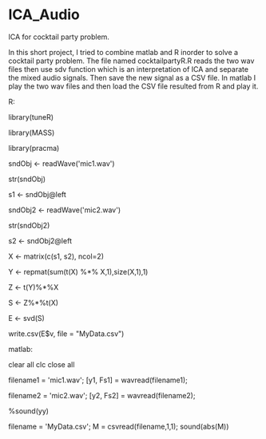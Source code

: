 # ICA_Audio
ICA for cocktail party problem.

In this short project, I tried to combine matlab and R inorder to solve a cocktail party problem. The file named cocktailpartyR.R 
reads the two wav files then use sdv function which is an interpretation of ICA and separate the mixed audio signals. Then 
save the new signal as a CSV file. In matlab I play the two wav files and then load the CSV file resulted from R and play it. 

R:

library(tuneR)

library(MASS)

library(pracma)

sndObj <- readWave('mic1.wav')

str(sndObj)

s1 <- sndObj@left

sndObj2 <- readWave('mic2.wav')

str(sndObj2)

s2 <- sndObj2@left

X <- matrix(c(s1, s2), ncol=2)

Y <- repmat(sum(t(X) %*% X,1),size(X,1),1)

Z <- t(Y)%*%X

S <- Z%*%t(X)

E <- svd(S)

write.csv(E$v, file = "MyData.csv")

matlab:

clear all
clc
close all

filename1 = 'mic1.wav';
[y1, Fs1] = wavread(filename1);

filename2 = 'mic2.wav';
[y2, Fs2] = wavread(filename2);

%sound(yy)

 filename = 'MyData.csv';
 M = csvread(filename,1,1);
 sound(abs(M))

